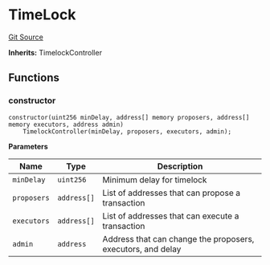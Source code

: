 # TimeLock
[Git Source](https://github.com/dustinstacy/bonding-curve/blob/7a2c4a7e41ef04642ab28f4be4017b9996da4af2/src/dao/TimeLock.sol)

**Inherits:**
TimelockController


## Functions
### constructor


```solidity
constructor(uint256 minDelay, address[] memory proposers, address[] memory executors, address admin)
    TimelockController(minDelay, proposers, executors, admin);
```
**Parameters**

|Name|Type|Description|
|----|----|-----------|
|`minDelay`|`uint256`|Minimum delay for timelock|
|`proposers`|`address[]`|List of addresses that can propose a transaction|
|`executors`|`address[]`|List of addresses that can execute a transaction|
|`admin`|`address`|Address that can change the proposers, executors, and delay|


